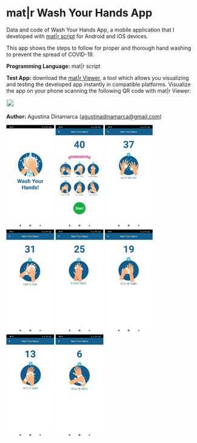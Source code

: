 # mat|r Wash Your Hands App
Data and code of Wash Your Hands App, a mobile application that I developed with [mat|r script](https://www.matrproject.com/)  for Android and iOS devices.

This app shows the steps to follow for proper and thorough hand washing to prevent the spread of COVID-19.

**Programming Language:** mat|r script

**Test App:** download the [mat|r Viewer](http://matrproject.com/docs/eng/viewer-eng/), a tool which allows you visualizing and testing the developed app instantly in compatible platforms. Visualize the app on your phone scanning the following QR code with mat|r Viewer:

<img src="Images/washhands.png" width="20%" height="20%">

**Author:** Agustina Dinamarca (agustinadinamarca@gmail.com)

<img src="Images/img-A.jpg" width="25%" height="25%">
<img src="Images/img-B.jpg" width="25%" height="25%">
<img src="Images/img-C.jpg" width="25%" height="25%">
<img src="Images/img-D.jpg" width="25%" height="25%">
<img src="Images/img-E.jpg" width="25%" height="25%">
<img src="Images/img-F.jpg" width="25%" height="25%">
<img src="Images/img-G.jpg" width="25%" height="25%">
<img src="Images/img-H.jpg" width="25%" height="25%">
